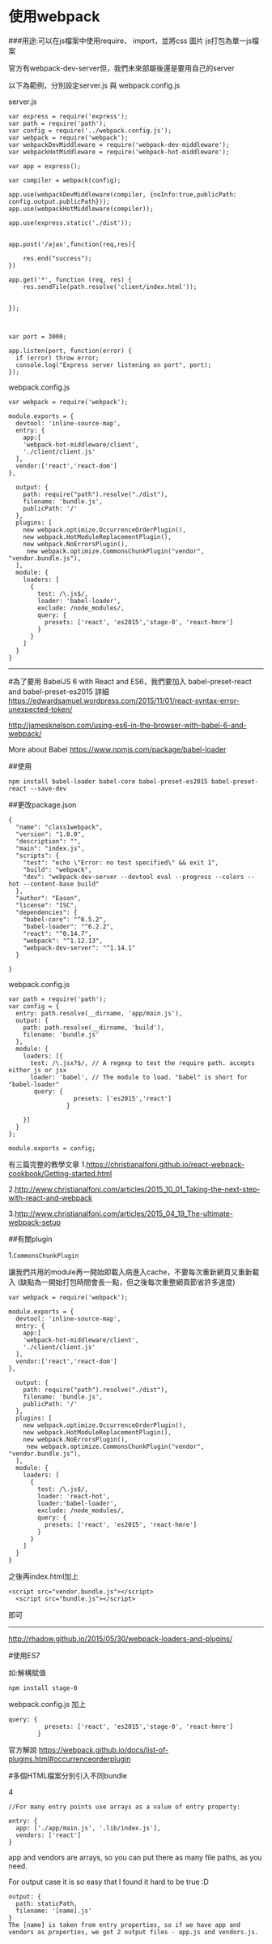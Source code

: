# 使用webpack

###用途:可以在js檔案中使用require、 import，並將css 圖片 js打包為單一js檔案


官方有webpack-dev-server但，我們未來部屬後還是要用自己的server

以下為範例，分別設定server.js 與 webpack.config.js

server.js
```
var express = require('express');
var path = require('path');
var config = require('../webpack.config.js');
var webpack = require('webpack');
var webpackDevMiddleware = require('webpack-dev-middleware');
var webpackHotMiddleware = require('webpack-hot-middleware');

var app = express();

var compiler = webpack(config);

app.use(webpackDevMiddleware(compiler, {noInfo:true,publicPath: config.output.publicPath}));
app.use(webpackHotMiddleware(compiler));

app.use(express.static('./dist'));


app.post('/ajax',function(req,res){
	
	res.end("success");
})

app.get('*', function (req, res) {
    res.sendFile(path.resolve('client/index.html'));


});



var port = 3000;

app.listen(port, function(error) {
  if (error) throw error;
  console.log("Express server listening on port", port);
});

```

webpack.config.js
```
var webpack = require('webpack');

module.exports = {
  devtool: 'inline-source-map',
  entry: {
    app:[
    'webpack-hot-middleware/client',
    './client/client.js'
  ],
  vendor:['react','react-dom']
},

  output: {
    path: require("path").resolve("./dist"),
    filename: 'bundle.js',
    publicPath: '/'
  },
  plugins: [
    new webpack.optimize.OccurrenceOrderPlugin(),
    new webpack.HotModuleReplacementPlugin(),
    new webpack.NoErrorsPlugin(),
     new webpack.optimize.CommonsChunkPlugin("vendor", "vendor.bundle.js"),
  ],
  module: {
    loaders: [
      {
        test: /\.js$/,
        loader: 'babel-loader',
        exclude: /node_modules/,
        query: {
          presets: ['react', 'es2015','stage-0', 'react-hmre']
        }
      }
    ]
  }
}

```
------------------------------

#為了要用 BabelJS 6 with React and ES6，我們要加入 babel-preset-react and babel-preset-es2015 
詳細
https://edwardsamuel.wordpress.com/2015/11/01/react-syntax-error-unexpected-token/

http://jamesknelson.com/using-es6-in-the-browser-with-babel-6-and-webpack/

More about Babel
https://www.npmjs.com/package/babel-loader

##使用
```
npm install babel-loader babel-core babel-preset-es2015 babel-preset-react --save-dev

```
##更改package.json
```
{
  "name": "class1webpack",
  "version": "1.0.0",
  "description": "",
  "main": "index.js",
  "scripts": {
    "test": "echo \"Error: no test specified\" && exit 1",
    "build": "webpack",
    "dev": "webpack-dev-server --devtool eval --progress --colors --hot --content-base build"
  },
  "author": "Eason",
  "license": "ISC",
  "dependencies": {
    "babel-core": "^6.5.2",
    "babel-loader": "^6.2.2",
    "react": "^0.14.7",
    "webpack": "^1.12.13",
    "webpack-dev-server": "^1.14.1"
  }

}

```


webpack.config.js
```
var path = require('path');
var config = {
  entry: path.resolve(__dirname, 'app/main.js'),
  output: {
    path: path.resolve(__dirname, 'build'),
    filename: 'bundle.js'
  },
  module: {
    loaders: [{
      test: /\.jsx?$/, // A regexp to test the require path. accepts either js or jsx
      loader: 'babel', // The module to load. "babel" is short for "babel-loader"
       query: {
                  presets: ['es2015','react']
                }

    }]
  }
};

module.exports = config;
```


有三篇完整的教學文章
1.https://christianalfoni.github.io/react-webpack-cookbook/Getting-started.html

2.http://www.christianalfoni.com/articles/2015_10_01_Taking-the-next-step-with-react-and-webpack

3.http://www.christianalfoni.com/articles/2015_04_19_The-ultimate-webpack-setup


##有關plugin

1.`CommonsChunkPlugin`

讓我們共用的module再一開始即載入病進入cache，不要每次重新網頁又重新載入
(缺點為一開始打包時間會長一點，但之後每次重整網頁節省許多速度)

```
var webpack = require('webpack');

module.exports = {
  devtool: 'inline-source-map',
  entry: {
    app:[
    'webpack-hot-middleware/client',
    './client/client.js'
  ],
  vendor:['react','react-dom']
},

  output: {
    path: require("path").resolve("./dist"),
    filename: 'bundle.js',
    publicPath: '/'
  },
  plugins: [
    new webpack.optimize.OccurrenceOrderPlugin(),
    new webpack.HotModuleReplacementPlugin(),
    new webpack.NoErrorsPlugin(),
     new webpack.optimize.CommonsChunkPlugin("vendor", "vendor.bundle.js"),
  ],
  module: {
    loaders: [
      {
        test: /\.js$/,
        loader: 'react-hot',
        loader:'babel-loader',
        exclude: /node_modules/,
        query: {
          presets: ['react', 'es2015', 'react-hmre']
        }
      }
    ]
  }
}
```
之後再index.html加上
```
<script src="vendor.bundle.js"></script>
  <script src="bundle.js"></script>
```
即可


----

http://rhadow.github.io/2015/05/30/webpack-loaders-and-plugins/

#使用ES7

如:解構賦值
```
npm install stage-0
```
webpack.config.js 加上
```
query: {
          presets: ['react', 'es2015','stage-0', 'react-hmre']
        }
```




官方解說
https://webpack.github.io/docs/list-of-plugins.html#occurrenceorderplugin


#多個HTML檔案分別引入不同bundle


4
```
//For many entry points use arrays as a value of entry property:

entry: {
  app: ['./app/main.js', '.lib/index.js'],
  vendors: ['react']
}
```
app and vendors are arrays, so you can put there as many file paths, as you need.

For output case it is so easy that I found it hard to be true :D
```
output: {
  path: staticPath,
  filename: '[name].js'
}
The [name] is taken from entry properties, so if we have app and vendors as properties, we got 2 output files - app.js and vendors.js.
```